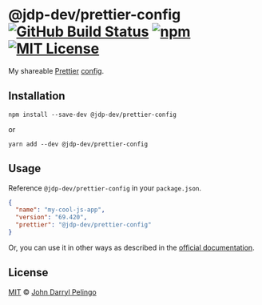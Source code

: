 # @jdp-dev/prettier-config [![GitHub Build Status][shield-github-build-status]][shield-github-build-status] [![npm][shield-npm]][npm] [![MIT License][shield-license]][license]

My shareable [Prettier](https://prettier.io/)
[config](https://prettier.io/docs/en/configuration.html).

## Installation

```shell script
npm install --save-dev @jdp-dev/prettier-config
```

or

```shell script
yarn add --dev @jdp-dev/prettier-config
```

## Usage

Reference `@jdp-dev/prettier-config` in your `package.json`.

<!-- prettier-ignore -->
```json
{
  "name": "my-cool-js-app",
  "version": "69.420",
  "prettier": "@jdp-dev/prettier-config"
}
```

Or, you can use it in other ways as described in the
[official documentation](https://prettier.io/docs/en/configuration.html#sharing-configurations).

## License

[MIT][license] &copy; [John Darryl Pelingo][me]

[license]: ../../LICENSE
[me]: https://johndpelingo.com/
[npm]: https://npmjs.org/package/@jdp-dev/prettier-config
[shield-github-build-status]:
  https://github.com/john-d-pelingo/jdp-scripts/workflows/npm-publish/badge.svg
[shield-license]: https://img.shields.io/badge/License-MIT-lavender.svg
[shield-npm]: https://img.shields.io/npm/v/@jdp-dev/prettier-config.svg

